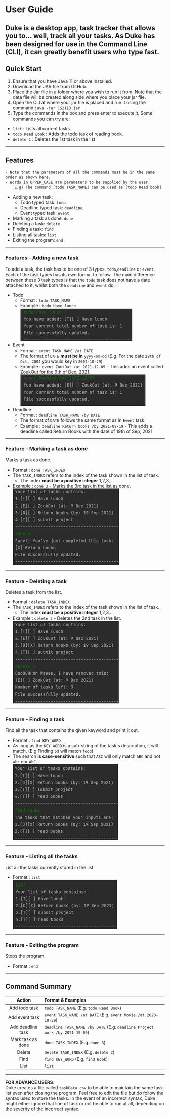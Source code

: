 # User Guide
Duke is a desktop app, task tracker that allows you to... well, track all your tasks.
As Duke has been designed for use in the Command Line (CLI), it can greatly benefit users who
type fast.
---
## Quick Start
1. Ensure that you have Java 11 or above installed.
2. Download the JAR file from GitHub.
3. Place the Jar file in a folder where you wish to run it from. Note that
the data file will be created along side where you place your jar file.
4. Open the CLI at where your jar file is placed and run it using the command
`java -jar CS2113.jar`
5. Type the commands in the box and press enter to execute it. Some commands you can try are:
- `list` : Lists all current tasks.
- `todo Read Book` : Adds the todo task of reading book.
- `delete 1` : Deletes the 1st task in the list.
---
## Features

```
- Note that the parameters of all the commands must be in the same order as shown here.
- Words in UPPER_CASE are parameters to be supplied by the user.
    E.g) The command [todo TASK_NAME] can be used as [todo Read book]
```
* Adding a new task:
    * Todo typed task: `todo`
    * Deadline typed task: `deadline`
    * Event typed task: `event`
* Marking a task as done: `done`
* Deleting a task: `delete`
* Finding a task: `find`
* Listing all tasks: `list`
* Exiting the program: `end`
---
### Features - Adding a new task

To add a task, the task has to be one of 3 types, `todo`,`deadline` or `event`.
Each of the task types has its own format to follow. The main difference between these 3
task types is that the `todo` task does not have a date attached to it, whilst both the `deadline`
and `event` do.

* Todo
    * Format : `todo TASK_NAME`
    * Example : `todo Have lunch`
      <br>![Adding Event](https://raw.githubusercontent.com/andrewtkh1/ip/master/images/addTodo.jpg)
* Event
    * Format : `event TASK_NAME /at DATE`
    * The format of `DATE` **must be in** `yyyy-mm-dd` (E.g. For the date `29th of Oct, 2004` you would key in `2004-10-29`)
    * Example : `event ZoukOut /at 2021-12-09` - This adds an event called ZoukOut for the 9th of Dec, 2021.
    <br>![Adding Event](https://raw.githubusercontent.com/andrewtkh1/ip/master/images/addEvent.jpg)
* Deadline
    * Format : `deadline TASK_NAME /by DATE`
    * The format of `DATE` follows the same format as in `Event` task.
    * Example : `deadline Return books /by 2021-09-19` - This adds a deadline called Return Books with the date of 19th of Sep, 2021.
---
### Feature - Marking a task as done
Marks a task as done.
* Format : `done TASK_INDEX`
* The `TASK_INDEX` refers to the index of the task shown in the list of task.
  * The index **must be a positive integer** 1,2,3,...
* Example : `done 3` - Marks the 3rd task in the list as done.
  <br>![Done Task](https://raw.githubusercontent.com/andrewtkh1/ip/master/images/doneEvent.jpg)
---
### Feature - Deleting a task

Deletes a task from the list.

* Format : `delete TASK_INDEX`
* The `TASK_INDEX` refers to the index of the task shown in the list of task.
    * The index **must be a positive integer** 1,2,3,...
* Example : `delete 2` - Deletes the 2nd task in the list.
  <br>![Delete Task](https://raw.githubusercontent.com/andrewtkh1/ip/master/images/deleteTask.jpg)
---
### Feature - Finding a task

Find all the task that contains the given keyword and print it out.
* Format : `find KEY_WORD`
* As long as the `KEY_WORD` is a sub-string of the task's description, it will match. (E.g Finding `od` will match `food`)  
* The search **is case-sensitive** such that `ABC` will only match `ABC` and not `abc` nor `AbC`.
  <br>![Find Task](https://raw.githubusercontent.com/andrewtkh1/ip/master/images/findEvent.jpg)
---
### Feature - Listing all the tasks

List all the tasks currently stored in the list.
* Format : `list`
  <br>![List Task](https://raw.githubusercontent.com/andrewtkh1/ip/master/images/listEvent.jpg)
---
### Feature - Exiting the program

Stops the program.
* Format : `end`

---

## Command Summary

|**Action**|**Format & Examples**|
|:-----:|:-----------------|
|Add todo task|`todo TASK_NAME` (E.g. `todo Read Book`)|
|Add event task|`event TASK_NAME /at DATE` (E.g. `event Movie /at 2020-10-29`)|
|Add deadline task|`deadline TASK_NAME /by DATE` (E.g. `deadline Project work /by 2021-19-09`)|
|Mark task as done|`done TASK_INDEX` (E.g. `done 3`)|
|Delete|`Delete TASK_INDEX` (E.g. `delete 2`)|
|Find|`find KEY_WORD` (E.g. `find Book`)|
|List|`list`|
---
**FOR ADVANCE USERS**:<br>
Duke creates a file called `taskData.csv` to be able to maintain the same task list even after closing the program.
Feel free to edit the file but do follow the syntax used to store the tasks. In the event of an
incorrect syntax, Duke might either ignore that line of task or not be able to run at all, depending
on the severity of the incorrect syntax.